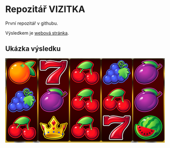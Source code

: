 # Repozitář VIZITKA 

První repozitář v githubu.

Výsledkem je [webová stránka](https://kubakubikulakubakubakbubak.github.io/vizitka/).

## Ukázka výsledku

![webová stránka](cas.png)
